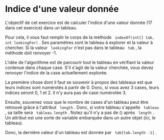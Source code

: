 
# Indice d'une valeur donnée #

L'objectif de cet exercice est de calculer l'indice d'une valeur donnée (17
dans cet exercice) dans un tableau.

Pour cela, il vous faut remplir le corps de la méthode ` indexOf(int[]
tab,
int lookingFor)` . Ses paramètres sont le tableau à explorer et la
valeur
à chercher. Si la valeur ` lookingFor` n'est pas dans le tableau ` tab` , la méthode doit renvoyer -1.

L'idée de l'algorithme est de parcourir tout le tableau en vérifiant la
valeur
contenue dans chaque case. S'il s'agit de la valeur cherchée, vous devez
renvoyer l'indice de la case actuellement explorée.

La première chose dont il faut se souvenir à propos des tableaux est que
leurs
indices sont numérotés à partir de 0. Donc, si vous avez 3 cases, leurs
indices
seront 0, 1 et 2. Il n'y aura pas de case numérotée 3.

Ensuite, souvenez vous que le nombre de cases d'un tableau peut être
retrouvé
grâce à l'attribut ` length` . Donc, si votre tableau s'appelle ` tableau` , sa taille sera ` tableau.length` . Notez
qu'il
n'y a pas de () après ` length` . Un attribut est une sorte de
variable embarquée dans un autre objet (ici, le tableau).

Donc, la dernière valeur d'un tableau est donnée par ` tab[tab.length
-1]` .

